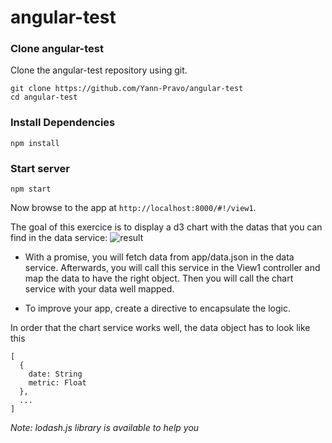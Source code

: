 # angular-test

### Clone angular-test

Clone the angular-test repository using git.

```
git clone https://github.com/Yann-Pravo/angular-test
cd angular-test
```

### Install Dependencies

```
npm install
```

### Start server

```
npm start
```

Now browse to the app at `http://localhost:8000/#!/view1`.

The goal of this exercice is to display a d3 chart with the datas that you can find in the data service:
![result](http://img4.hostingpics.net/pics/976277ScreenShot20161117at173859.png)

* With a promise, you will fetch data from app/data.json in the data service.
Afterwards, you will call this service in the View1 controller and map the data to have the right object.
Then you will call the chart service with your data well mapped.

* To improve your app, create a directive to encapsulate the logic.

In order that the chart service works well, the data object has to look like this
```
[
  {
    date: String
    metric: Float
  },
  ...
]
```

*Note: lodash.js library is available to help you*